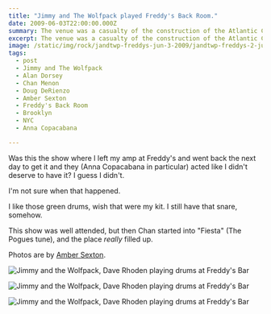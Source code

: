 ```yaml
---
title: "Jimmy and The Wolfpack played Freddy's Back Room."
date: 2009-06-03T22:00:00.000Z
summary: The venue was a casualty of the construction of the Atlantic Center.
excerpt: The venue was a casualty of the construction of the Atlantic Center.
image: /static/img/rock/jandtwp-freddys-jun-3-2009/jandtwp-freddys-2-jun-3-2009.jpg
tags:
  - post
  - Jimmy and The Wolfpack
  - Alan Dorsey
  - Chan Menon
  - Doug DeRienzo
  - Amber Sexton
  - Freddy's Back Room
  - Brooklyn
  - NYC
  - Anna Copacabana

---
```


Was this the show where I left my amp at Freddy's and went back the next day to get it and they (Anna Copacabana in particular) acted like I didn't deserve to have it? I guess I didn't. 

I'm not sure when that happened.

I like those green drums, wish that were my kit. I still have that snare, somehow.

This show was well attended, but then Chan started into "Fiesta" (The Pogues tune), and the place _really_ filled up.

Photos are by [Amber Sexton](https://ambersexton.com). 

![Jimmy and the Wolfpack, Dave Rhoden playing drums at Freddy's Bar](/static/img/rock/jandtwp-freddys-jun-3-2009/jandtwp-freddys-1-jun-3-2009.jpg "Jimmy and the Wolfpack, Dave Rhoden playing drums at Freddy's Bar")

![Jimmy and the Wolfpack, Dave Rhoden playing drums at Freddy's Bar](/static/img/rock/jandtwp-freddys-jun-3-2009/jandtwp-freddys-2-jun-3-2009.jpg "Jimmy and the Wolfpack, Dave Rhoden playing drums at Freddy's Bar")

![Jimmy and the Wolfpack, Dave Rhoden playing drums at Freddy's Bar](/static/img/rock/jandtwp-freddys-jun-3-2009/jandtwp-freddys-3-jun-3-2009.jpg "Jimmy and the Wolfpack, Dave Rhoden playing drums at Freddy's Bar")


